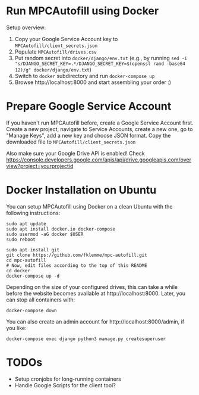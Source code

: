 # Run MPCAutofill using Docker

Setup overview:

1. Copy your Google Service Account key to `MPCAutofill/client_secrets.json`
2. Populate `MPCAutofill/drives.csv`
3. Put random secret into `docker/django/env.txt` (e.g., by running `sed -i "s/DJANGO_SECRET_KEY=.*/DJANGO_SECRET_KEY=$(openssl rand -base64 12)/g" docker/django/env.txt`)
4. Switch to `docker` subdirectory and run `docker-compose up`
5. Browse http://localhost:8000 and start assembling your order :)

# Prepare Google Service Account

If you haven't run MPCAutofill before, create a Google Service Account first. Create a new project, navigate to Service Accounts, create a new one, go to "Manage Keys", add a new key and choose JSON format. Copy the downloaded file to `MPCAutofill/client_secrets.json`

Also make sure your Google Drive API is enabled! Check
https://console.developers.google.com/apis/api/drive.googleapis.com/overview?project=yourprojectid

# Docker Installation on Ubuntu

You can setup MPCAutofill using Docker on a clean Ubuntu with the following instructions:

    sudo apt update
    sudo apt install docker.io docker-compose
    sudo usermod -aG docker $USER
    sudo reboot

    sudo apt install git
    git clone https://github.com/fklemme/mpc-autofill.git
    cd mpc-autofill
    # Now, edit files according to the top of this README
    cd docker
    docker-compose up -d

Depending on the size of your configured drives, this can take a while before the website becomes available at http://localhost:8000.
Later, you can stop all containers with:

    docker-compose down

You can also create an admin account for http://localhost:8000/admin, if you like:

    docker-compose exec django python3 manage.py createsuperuser

# TODOs

- Setup cronjobs for long-running containers
- Handle Google Scripts for the client tool?
